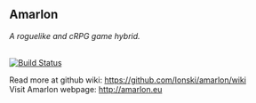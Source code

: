 <h2>Amarlon</h2>
<i>A roguelike and cRPG game hybrid.</i><br/><br/>

[![Build Status](https://travis-ci.org/lonski/amarlon.svg?branch=master)](https://travis-ci.org/lonski/amarlon)

Read more at github wiki: https://github.com/lonski/amarlon/wiki<br/>
Visit Amarlon webpage: http://amarlon.eu
